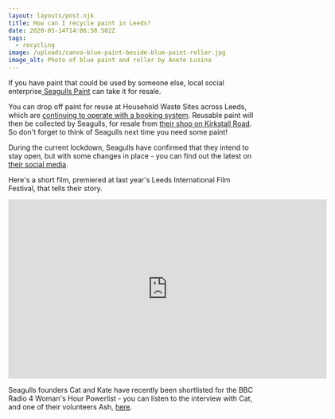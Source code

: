 ```yaml
---
layout: layouts/post.njk
title: How can I recycle paint in Leeds?
date: 2020-05-14T14:06:50.502Z
tags:
  - recycling
image: /uploads/canva-blue-paint-beside-blue-paint-roller.jpg
image_alt: Photo of blue paint and roller by Anete Lusina
---
```


If you have paint that could be used by someone else, local social enterprise[ Seagulls Paint](https://seagullsreuse.org.uk/) can take it for resale.

You can drop off paint for reuse at Household Waste Sites across Leeds, which are [continuing to operate with a booking system](https://www.leeds.gov.uk/residents/bins-and-recycling/recycling-sites). Reusable paint will then be collected by Seagulls, for resale from [their shop on Kirkstall Road](https://seagullsreuse.org.uk/contact/kirkstall-shop/). So don't forget to think of Seagulls next time you need some paint!

During the current lockdown, Seagulls have confirmed that they intend to stay open, but with some changes in place - you can find out the latest on [their social media](https://www.instagram.com/seagullspaint/?hl=en).

Here's a short film, premiered at last year's Leeds International Film Festival, that tells their story.

<iframe title="vimeo-player" src="https://player.vimeo.com/video/352807974" width="640" height="360" frameborder="0" allowfullscreen></iframe>

Seagulls founders Cat and Kate have recently been shortlisted for the BBC Radio 4 Woman's Hour Powerlist - you can listen to the interview with Cat, and one of their volunteers Ash, [here](https://www.facebook.com/zerowasteleeds/posts/903532876871903).
